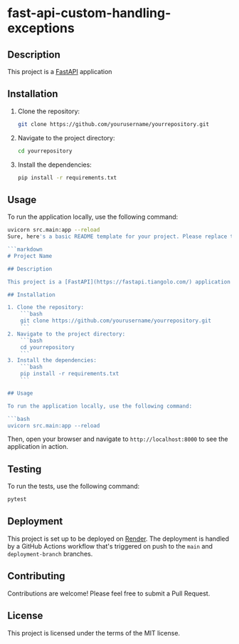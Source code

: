 # fast-api-custom-handling-exceptions

## Description

This project is a [FastAPI](https://fastapi.tiangolo.com/) application

## Installation

1. Clone the repository:
    ```bash
    git clone https://github.com/yourusername/yourrepository.git
    ```
2. Navigate to the project directory:
    ```bash
    cd yourrepository
    ```
3. Install the dependencies:
    ```bash
    pip install -r requirements.txt
    ```

## Usage

To run the application locally, use the following command:

```bash
uvicorn src.main:app --reload
Sure, here's a basic README template for your project. Please replace the placeholders with the actual information about your project.

```markdown
# Project Name

## Description

This project is a [FastAPI](https://fastapi.tiangolo.com/) application that ...

## Installation

1. Clone the repository:
    ```bash
    git clone https://github.com/yourusername/yourrepository.git
    ```
2. Navigate to the project directory:
    ```bash
    cd yourrepository
    ```
3. Install the dependencies:
    ```bash
    pip install -r requirements.txt
    ```

## Usage

To run the application locally, use the following command:

```bash
uvicorn src.main:app --reload
```

Then, open your browser and navigate to `http://localhost:8000` to see the application in action.

## Testing

To run the tests, use the following command:

```bash
pytest
```

## Deployment

This project is set up to be deployed on [Render]([https://fast-api-i5wc.onrender.com]). The deployment is handled by a GitHub Actions workflow that's triggered on push to the `main` and `deployment-branch` branches.

## Contributing

Contributions are welcome! Please feel free to submit a Pull Request.

## License

This project is licensed under the terms of the MIT license.
```

